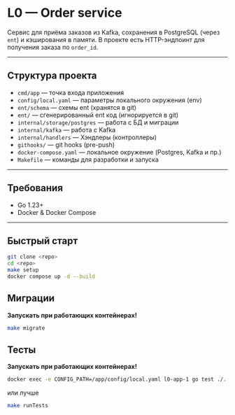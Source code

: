 # L0 — Order service
Сервис для приёма заказов из Kafka, сохранения в PostgreSQL (через `ent`) и кэширования в памяти.
В проекте есть HTTP-эндпоинт для получения заказа по `order_id`.

---

## Структура проекта

- `cmd/app` — точка входа приложения
- `config/local.yaml` — параметры локального окружения (env)
- `ent/schema` — схемы ent (хранятся в git)
- `ent/` — сгенерированный ent код (игнорируется в git)
- `internal/storage/postgres` — работа с БД и миграции
- `internal/kafka` — работа с Kafka
- `internal/handlers` — Хэндлеры (контроллеры)
- `githooks/` — git hooks (pre-push)
- `docker-compose.yaml` — локальное окружение (Postgres, Kafka и пр.)
- `Makefile` — команды для разработки и запуска

---

## Требования

- Go 1.23+
- Docker & Docker Compose

---

## Быстрый старт

```bash
git clone <repo>
cd <repo>
make setup
docker compose up -d --build
```

## Миграции

**Запускать при работающих контейнерах!**
```bash
make migrate
```

## Тесты

**Запускать при работающих контейнерах!**
```bash
docker exec -e CONFIG_PATH=/app/config/local.yaml l0-app-1 go test ./...
```
или лучше
```bash
make runTests
```